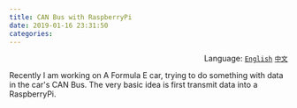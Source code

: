 ```yaml
---
title: CAN Bus with RaspberryPi
date: 2019-01-16 23:31:50
categories:
---
```


<div align='right'>Language:
	<a href='{{ location.host }}/CAN-Bus-with-RaspberryPi'><code>English</code></a>
	<a href='{{ location.host }}/zh-CN/树莓派的CAN总线通信'><code>中文</code></a>
</div>

Recently I am working on A Formula E car, trying to do something with data in
the car's CAN Bus. The very basic idea is first transmit data into a RaspberryPi.